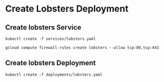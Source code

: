 # Create Lobsters Deployment

## Create lobsters Service

```
kubectl create -f services/lobsters.yaml
```

```
gcloud compute firewall-rules create lobsters --allow tcp:80,tcp:443
```

## Create lobsters Deployment

```
kubectl create -f deployments/lobsters.yaml
```
